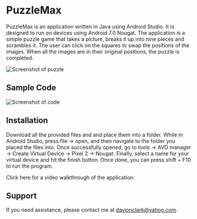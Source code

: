 # PuzzleMax

PuzzleMax is an application written in Java using Android Studio. It is designed to run on devices using Android 7.0 Nougat. The application is a simple puzzle game that takes a picture, breaks it up into nine pieces and scrambles it. The user can click on the squares to swap the positions of the images. When all the images are in their original positions, the puzzle is completed.

![Screenshot of puzzle](http://www.simpleimageresizer.com/_uploads/photos/a9b1bb8e/puzzlemax_50.png)  

## Sample Code

![Screenshot of code](https://i.imgur.com/MGjGCzl.png)  

## Installation

Download all the provided files and and place them into a folder. While in Android Studio, press file -> open, and then navigate to the folder you placed the files into. Once successfully opened, go to tools -> AVD manager -> Create Virtual Device -> Pixel 2 -> Nougat. Finally, select a name for your virtual device and hit the finish button. Once done, you can press shift + F10 to run the program.

Click here for a video walkthrough of the application: 

## Support

If you need assistance, please contact me at davionclark@yahoo.com.
